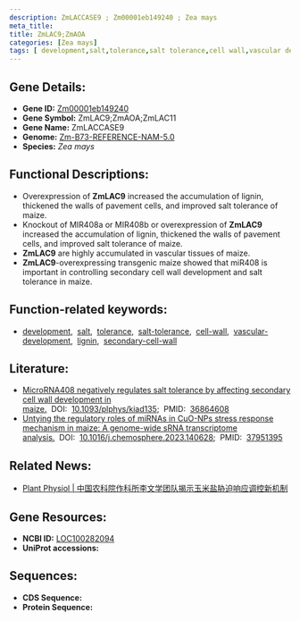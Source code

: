 ```yaml
---
description: ZmLACCASE9 ; Zm00001eb149240 ; Zea mays
meta_title:
title: ZmLAC9;ZmAOA
categories: [Zea mays]
tags: [ development,salt,tolerance,salt tolerance,cell wall,vascular development,lignin,secondary cell wall ]
---
```


## Gene Details:
- **Gene ID:**	[Zm00001eb149240](https://www.maizegdb.org/gene_center/gene/Zm00001eb149240)
- **Gene Symbol:** ZmLAC9;ZmAOA;ZmLAC11
- **Gene Name:** ZmLACCASE9
- **Genome:** [Zm-B73-REFERENCE-NAM-5.0](https://www.maizegdb.org/genome/assembly/Zm-B73-REFERENCE-NAM-5.0)
- **Species:** *Zea mays*

## Functional Descriptions:
   - Overexpression of **ZmLAC9** increased the accumulation of lignin, thickened the walls of pavement cells, and improved salt tolerance of maize.
   - Knockout of MIR408a or MIR408b or overexpression of **ZmLAC9** increased the accumulation of lignin, thickened the walls of pavement cells, and improved salt tolerance of maize.
   - **ZmLAC9** are highly accumulated in vascular tissues of maize.
   - **ZmLAC9**-overexpressing transgenic maize showed that miR408 is important in controlling secondary cell wall development and salt tolerance in maize.

## Function-related keywords:
- [development](/tags/development/),&nbsp;&nbsp;[salt](/tags/salt/),&nbsp;&nbsp;[tolerance](/tags/tolerance/),&nbsp;&nbsp;[salt-tolerance](/tags/salt-tolerance/),&nbsp;&nbsp;[cell-wall](/tags/cell-wall/),&nbsp;&nbsp;[vascular-development](/tags/vascular-development/),&nbsp;&nbsp;[lignin](/tags/lignin/),&nbsp;&nbsp;[secondary-cell-wall](/tags/secondary-cell-wall/)

## Literature:
   - [MicroRNA408 negatively regulates salt tolerance by affecting secondary cell wall development in maize.]( https://academic.oup.com/plphys/article/192/2/1569/7067771?login=true)&nbsp;&nbsp;DOI:&nbsp;&nbsp;[10.1093/plphys/kiad135](https://academic.oup.com/plphys/article/192/2/1569/7067771?login=true);&nbsp;&nbsp;PMID:&nbsp;&nbsp;[36864608](https://pubmed.ncbi.nlm.nih.gov/36864608/)
   - [Untying the regulatory roles of miRNAs in CuO-NPs stress response mechanism in maize: A genome-wide sRNA transcriptome analysis.]( https://www.sciencedirect.com/science/article/pii/S0045653523028989?via%3Dihub)&nbsp;&nbsp;DOI:&nbsp;&nbsp;[10.1016/j.chemosphere.2023.140628](https://www.sciencedirect.com/science/article/pii/S0045653523028989?via%3Dihub);&nbsp;&nbsp;PMID:&nbsp;&nbsp;[37951395](https://pubmed.ncbi.nlm.nih.gov/37951395/)

## Related News:
   - [Plant Physiol | 中国农科院作科所李文学团队揭示玉米盐胁迫响应调控新机制](https://mp.weixin.qq.com/s?__biz=MzU3ODY3MDM0NA==&mid=2247526231&idx=4&sn=c48ba074ef43674346e9cb60528aa181&chksm=fcf48ca0b899158d7246076fa9d5a65d5dba7b5ed913a1c7c45b50c6e1e21cf5bd326d579126&scene=27#wechat_redirect)

## Gene Resources:
- **NCBI ID:**  [LOC100282094](https://www.ncbi.nlm.nih.gov/gene/?term=LOC100282094)
- **UniProt accessions:** [](https://www.uniprot.org/uniprotkb//entry)



## Sequences:
- **CDS Sequence:**
- **Protein Sequence:**
